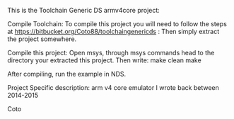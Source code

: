 This is the Toolchain Generic DS armv4core project:

Compile Toolchain: To compile this project you will need to follow the steps at https://bitbucket.org/Coto88/toolchaingenericds : Then simply extract the project somewhere.

Compile this project: Open msys, through msys commands head to the directory your extracted this project. Then write: make clean make

After compiling, run the example in NDS.

Project Specific description:
arm v4 core emulator I wrote back between 2014-2015

Coto




